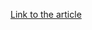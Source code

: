 [Link to the article](https://blog.talosintelligence.com/using-llm-as-a-reverse-engineering-sidekick/)
